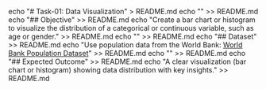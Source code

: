 echo "# Task-01: Data Visualization" > README.md
echo "" >> README.md
echo "## Objective" >> README.md
echo "Create a bar chart or histogram to visualize the distribution of a categorical or continuous variable, such as age or gender." >> README.md
echo "" >> README.md
echo "## Dataset" >> README.md
echo "Use population data from the World Bank: [World Bank Population Dataset](https://data.worldbank.org/indicator/SP.POP.TOTL)" >> README.md
echo "" >> README.md
echo "## Expected Outcome" >> README.md
echo "A clear visualization (bar chart or histogram) showing data distribution with key insights." >> README.md
